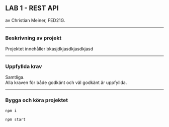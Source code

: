 ## LAB 1 - REST API

av Christian Meiner, FED21G.

---

### **Beskrivning av projekt**

Projektet innehåller bkasjdkjasdkjasdkjasd

---

### **Uppfyllda krav**

Samtliga.  
Alla kraven för både godkänt och väl godkänt är uppfyllda.

---

### **Bygga och köra projektet**

`npm i`

`npm start`
